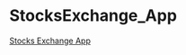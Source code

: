 # StocksExchange_App
[Stocks Exchange App](https://share.streamlit.io/akshit9/stocksexchange_app/Stocksexchange_app.py) 

